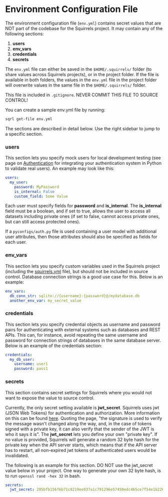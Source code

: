 # Environment Configuration File

The environment configuration file (`env.yml`) contains secret values that are NOT part of the codebase for the Squirrels project. It may contain any of the following sections:

1. **users**
2. **env_vars**
3. **credentials**
4. **secrets**

The `env.yml` file can either be saved in the `$HOME/.squirrels/` folder (to share values across Squirrels projects), or in the project folder. If the file is available in both folders, the values in the `env.yml` file in the project folder will overwrite values in the same file in the `$HOME/.squirrels/` folder.

This file is included in `.gitignore`. NEVER COMMIT THIS FILE TO SOURCE CONTROL!

You can create a sample env.yml file by running:

```bash
sqrl get-file env.yml
```

The sections are described in detail below. Use the right sidebar to jump to a specific section.

### users

This section lets you specify mock users for local development testing (see page on [Authentication](./auth) for integrating your authentication system in Python to validate real users). An example may look like this:

```yaml
users:
  my_user:
    password: MyPassword
    is_internal: False
    custom_field: Some Value
```

Each user must specify fields for **password** and **is_internal**. The **is_internal** field must be a boolean, and if set to true, allows the user to access all datasets including private ones (if set to false, cannot access private ones, but can still access protected ones).

If a `pyconfigs/auth.py` file is used containing a user model with additional user attributes, then those attributes should also be specified as fields for each user.

### env_vars

This section lets you specify custom variables used in the Squirrels project (including the [squirrels.yml] file), but should not be included in source control. Database connection strings is a good use case for this. Below is an example:

```yaml
env_vars:
  db_conn_str: sqlite://{username}:{password}@/mydatabase.db
  another_env_var: my_secret_value
```

### credentials

This section lets you specify credential objects as username and password pairs for authenticating with external systems such as databases and REST APIs. This can, for instance, avoid repeating the same username and password for connection strings of databases in the same database server. Below is an example of the credentials section:

```yaml
credentials:
  my_db_user:
    username: user1
    password: pass1
```

### secrets

This section contains secret settings for Squirrels where you would not want to expose the value to source control.

Currently, the only secret setting available is **jwt_secret**. Squirrels uses jwt (JSON Web Tokens) for authentication and authorization. More information on this can be found [here](https://jwt.io/introduction). Quoting the page, "the signature is used to verify the message wasn't changed along the way, and, in the case of tokens signed with a private key, it can also verify that the sender of the JWT is who it says it is". The **jwt_secret** lets you define your own "private key". If no value is provided, Squirrels will generate a random 32 byte hash for the private key when the API server starts, which means that if the API server has to restart, all non-expired jwt tokens of authenticated users would be invalidated.

The following is an example for this section. DO NOT use the jwt_secret value below in your project. One way to generate your own 32 byte hash, is to run `openssl rand -hex 32` in bash.

```yaml
secrets:
  jwt_secret: 205bfb156f6b71c8219ee937a1c791296e57450edc465ce7f54e1b226b70365f
```


[squirrels.yml]: ../topics/project-file
